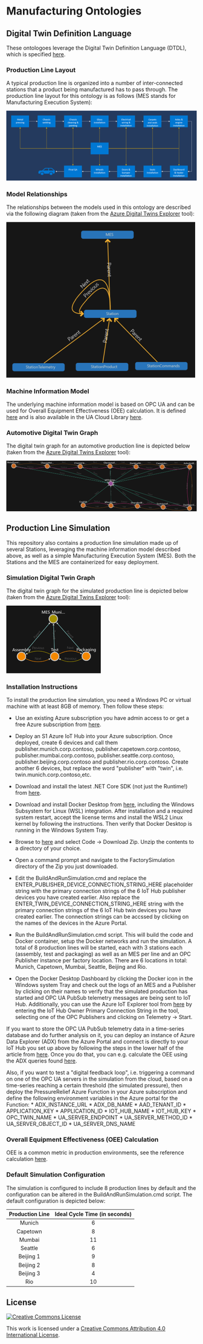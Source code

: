 # Manufacturing Ontologies

## Digital Twin Definition Language

These ontologoes leverage the Digital Twin Definition Language (DTDL), which is specified [here](https://github.com/Azure/opendigitaltwins-dtdl/blob/master/DTDL/v2/dtdlv2.md).

### Production Line Layout

A typical production line is organized into a number of inter-connected stations that a product being manufactured has to pass through. The production line layout for this ontology is as follows (MES stands for Manufacturing Execution System):

![Line](Docs/line.png)

### Model Relationships

The relationships between the models used in this ontology are described via the following diagram (taken from the [Azure Digital Twins Explorer](https://explorer.digitaltwins.azure.net/) tool):

<img src="Docs/modelrelationships.png" alt="relationships" width="500" />

### Machine Information Model

The underlying machine information model is based on OPC UA and can be used for Overall Equipment Effectiveness (OEE) calculation. It is defined [here](https://github.com/digitaltwinconsortium/ManufacturingDTDLOntologies/blob/main/FactorySimulation/Station/Station.NodeSet2.xml) and is also available in the UA Cloud Library [here](https://uacloudlibrary.opcfoundation.org/).

### Automotive Digital Twin Graph

The digital twin graph for an automotive production line is depicted below (taken from the [Azure Digital Twins Explorer](https://explorer.digitaltwins.azure.net/) tool):

![twingraph](Docs/twingraph.png)

## Production Line Simulation

This repository also contains a production line simulation made up of several Stations, leveraging the machine information model described above, as well as a simple Manufacturing Execution System (MES). Both the Stations and the MES are containerized for easy deployment.

### Simulation Digital Twin Graph

The digital twin graph for the simulated production line is depicted below (taken from the [Azure Digital Twins Explorer](https://explorer.digitaltwins.azure.net/) tool):

<img src="Docs/FactorySimulationTwin.png" alt="relationships" width="250" />

### Installation Instructions

To install the production line simulation, you need a Windows PC or virtual machine with at least 8GB of memory. Then follow these steps:

* Use an existing Azure subscription you have admin access to or get a free Azure subscription from [here](https://azure.microsoft.com/en-us/free).

* Deploy an S1 Azure IoT Hub into your Azure subscription. Once deployed, create 6 devices and call them publisher.munich.corp.contoso, publisher.capetown.corp.contoso, publisher.mumbai.corp.contoso, publisher.seattle.corp.contoso, publisher.beijing.corp.contoso and publisher.rio.corp.contoso. Create another 6 devices, but replace the word "publisher" with "twin", i.e. twin.munich.corp.contoso,etc.

* Download and install the latest .NET Core SDK (not just the Runtime!) from [here](https://dotnet.microsoft.com/en-us/download/dotnet).

* Download and install Docker Desktop from [here](https://www.docker.com/products/docker-desktop), including the Windows Subsystem for Linux (WSL) integration. After installation and a required system restart, accept the license terms and install the WSL2 Linux kernel by following the instructions. Then verify that Docker Desktop is running in the Windows System Tray.

* Browse to [here](https://github.com/digitaltwinconsortium/ManufacturingDTDLOntologies) and select Code -> Download Zip. Unzip the contents to a directory of your choice.

* Open a command prompt and navigate to the FactorySimulation directory of the Zip you just downloaded.

* Edit the BuildAndRunSimulation.cmd and replace the ENTER_PUBLISHER_DEVICE_CONNECTION_STRING_HERE placeholder string with the primary connection strings of the 6 IoT Hub publisher devices you have created earlier. Also replace the ENTER_TWIN_DEVICE_CONNECTION_STRING_HERE string with the primary connection strings of the 6 IoT Hub twin devices you have created earlier. The connection strings can be accssed by clicking on the names of the devices in the Azure Portal.

* Run the BuildAndRunSimulation.cmd script. This will build the code and Docker container, setup the Docker networks and run the simulation. A total of 8 production lines will be started, each with 3 stations each (assembly, test and packaging) as well as an MES per line and an OPC Publisher instance per factory location. There are 6 locations in total: Munich, Capetown, Mumbai, Seattle, Beijing and Rio.

* Open the Docker Desktop Dashboard by clicking the Docker icon in the Windows system Tray and check out the logs of an MES and a Publisher by clicking on their names to verify that the simulated production has started and OPC UA PubSub telemetry messages are being sent to IoT Hub. Additionally, you can use the Azure IoT Explorer tool from [here](https://github.com/Azure/azure-iot-explorer/releases) by entering the IoT Hub Owner Primary Connection String in the tool, selecting one of the OPC Publishers and clicking on Telemetry -> Start.

If you want to store the OPC UA PubSub telemetry data in a time-series database and do further analysis on it, you can deploy an instance of Azure Data Explorer (ADX) from the Azure Portal and connect is directly to your IoT Hub you set up above by following the steps in the lower half of the article from [here](https://www.linkedin.com/pulse/using-azure-data-explorer-opc-ua-erich-barnstedt/). Once you do that, you can e.g. calculate the OEE using the ADX queries found [here](https://github.com/digitaltwinconsortium/ManufacturingDTDLOntologies/tree/main/ADXQueries).

Also, if you want to test a "digital feedback loop", i.e. triggering a command on one of the OPC UA servers in the simulation from the cloud, based on a time-series reaching a certain threshold (the simulated pressure), then deploy the PressureRelief Azure Function in your Azure subscription and define the following environment variables in the Azure portal for the Function:
       * ADX_INSTANCE_URL
       * ADX_DB_NAME
       * AAD_TENANT_ID
       * APPLICATION_KEY
       * APPLICATION_ID
       * IOT_HUB_NAME
       * IOT_HUB_KEY
       * OPC_TWIN_NAME
       * UA_SERVER_ENDPOINT
       * UA_SERVER_METHOD_ID
       * UA_SERVER_OBJECT_ID
       * UA_SERVER_DNS_NAME

### Overall Equipment Effectiveness (OEE) Calculation

OEE is a common metric in production environments, see the reference calculation [here](https://www.oee.com/calculating-oee).

### Default Simulation Configuration

The simulation is configured to include 8 production lines by default and the configuration can be altered in the BuildAndRunSimulation.cmd script. The default configuration is depicted below:

| Production Line | Ideal Cycle Time (in seconds) |
|:---------------:|:-----------------------------:|
| Munich | 6 |
| Capetown | 8 |
| Mumbai | 11 |
| Seattle |	6 |
| Beijing 1	| 9 |
| Beijing 2	| 8 |
| Beijing 3	| 4 |
| Rio |	10 |


## License

<a rel="license" href="http://creativecommons.org/licenses/by/4.0/"><img alt="Creative Commons License" style="border-width:0" src="https://i.creativecommons.org/l/by/4.0/88x31.png" /></a>

This work is licensed under a <a rel="license" href="http://creativecommons.org/licenses/by/4.0/">Creative Commons Attribution 4.0 International License</a>.
